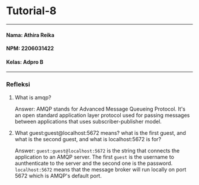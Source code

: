 # Tutorial-8
---
#### Nama: Athira Reika
#### NPM: 2206031422
#### Kelas: Adpro B
---
### Refleksi
<ol>
<li>What is amqp?</li>
<p> Answer: AMQP stands for Advanced Message Queueing Protocol. It's an open standard application layer protocol used for passing messages between applications that uses subscriber-publisher model.
<li>What guest:guest@localhost:5672 means? what is the first guest, and what is the second guest, and what is localhost:5672 is for?</li>
<p>Answer: <code>guest:guest@localhost:5672</code> is the string that connects the application to an AMQP server. The first <code>guest</code> is the username to aunthenticate to the server and the second one is the password. <code>localhost:5672</code> means that the message broker will run locally on port 5672 which is AMQP's default port.
</ol>